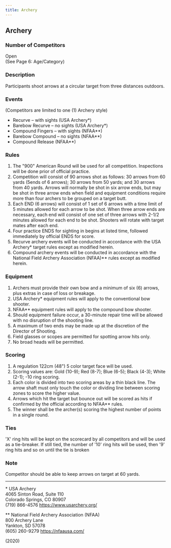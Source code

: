 ```yaml
---
title: Archery
---
```


## Archery

### Number of Competitors

Open \
(See Page 6: Age/Category)

### Description

Participants shoot arrows at a circular target from three distances outdoors.

### Events

(Competitors are limited to one (1) Archery style)

- Recurve – with sights (USA Archery*)
- Barebow Recurve – no sights (USA Archery*)
- Compound Fingers – with sights (NFAA**)
- Barebow Compound – no sights (NFAA**)
- Compound Release (NFAA**)

### Rules

1. The "900" American Round will be used for all competition. Inspections will be done prior of official practice.
2. Competition will consist of 90 arrows shot as follows: 30 arrows from 60 yards (5ends of 6 arrows); 30 arrows from 50 yards; and 30 arrows from 40 yards. Arrows will normally be shot in six arrow ends, but may be shot in three arrow ends when field and equipment conditions require more than four archers to be grouped on a target butt.
3. Each END (6 arrows) will consist of 1 set of 6 arrows with a time limit of 5 minutes allowed for each arrow to be shot. When three arrow ends are necessary, each end will consist of one set of three arrows with 2-1/2 minutes allowed for each end to be shot. Shooters will rotate with target mates after each end.
4. Four practice ENDS for sighting in begins at listed time, followed immediately by official ENDS for score.
5. Recurve archery events will be conducted in accordance with the USA Archery* target rules except as modified herein.
6. Compound archery events will be conducted in accordance with the National Field Archery Association (NFAA)** rules except as modified herein.

### Equipment

1. Archers must provide their own bow and a minimum of six (6) arrows, plus extras in case of loss or breakage.
2. USA Archery* equipment rules will apply to the conventional bow shooter.
3. NFAA** equipment rules will apply to the compound bow shooter.
4. Should equipment failure occur, a 30-minute repair time will be allowed with no disruption of the shooting line.
5. A maximum of two ends may be made up at the discretion of the Director of Shooting.
6. Field glasses or scopes are permitted for spotting arrow hits only.
7. No broad heads will be permitted.

### Scoring

1. A regulation 122cm (48") 5 color target face will be used.
2. Scoring values are: Gold (10-9); Red (8-7); Blue (6-5); Black (4-3); White (2-1); -10 ring scoring.
3. Each color is divided into two scoring areas by a thin black line. The arrow shaft must only touch the color or dividing line between scoring zones to score the higher value.
4. Arrows which hit the target but bounce out will be scored as hits if confirmed by the official according to NFAA** rules.
5. The winner shall be the archer(s) scoring the highest number of points in a single round.

### Ties

'X' ring hits will be kept on the scorecard by all competitors and will be used as a tie-breaker. If still tied, the number of '10' ring hits will be used, then '9' ring hits and so on until the tie is broken

### Note

Competitor should be able to keep arrows on target at 60 yards.

---

\* USA Archery \
4065 Sinton Road, Suite 110 \
Colorado Springs, CO 80907 \
(719) 866-4576 <https://www.usarchery.org/>

\*\* National Field Archery Association (NFAA) \
800 Archery Lane \
Yankton, SD 57078 \
(605) 260-9279 <https://nfaausa.com/>

(2020)
